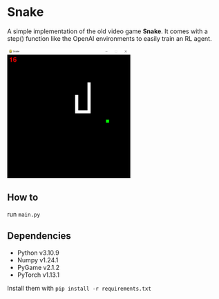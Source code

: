 # Snake

A simple implementation of the old video game **Snake**. It comes with a step() function like the OpenAI environments to easily train an RL agent.

<img src="img/screenshot.png?raw=true" height="300">

## How to

run ```main.py```


## Dependencies

- Python v3.10.9
- Numpy v1.24.1
- PyGame v2.1.2
- PyTorch v1.13.1

Install them with ```pip install -r requirements.txt```
